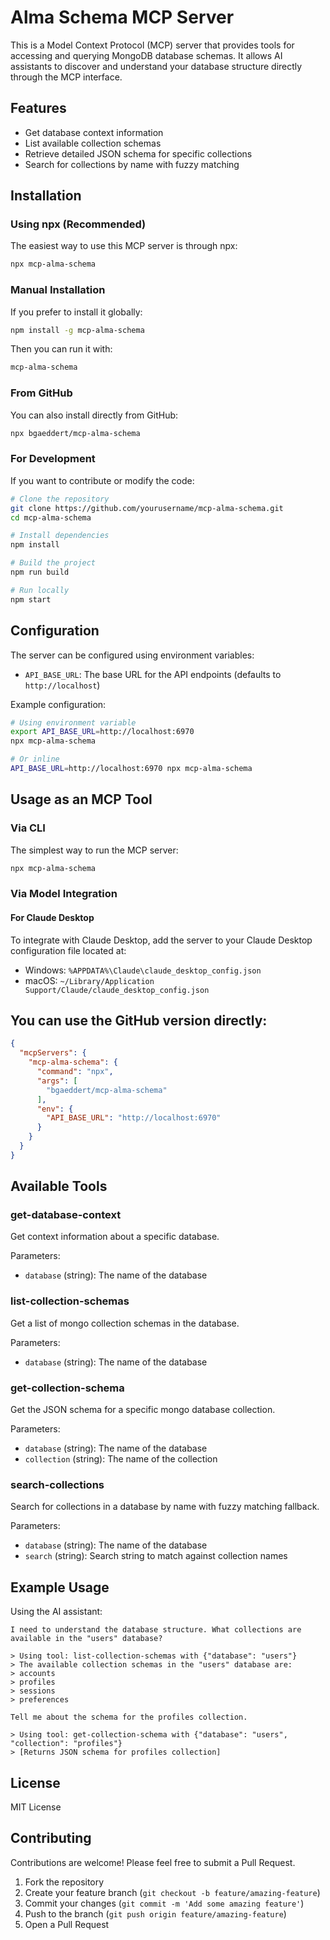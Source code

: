 # Alma Schema MCP Server

This is a Model Context Protocol (MCP) server that provides tools for accessing and querying MongoDB database schemas. It allows AI assistants to discover and understand your database structure directly through the MCP interface.

## Features

- Get database context information
- List available collection schemas
- Retrieve detailed JSON schema for specific collections
- Search for collections by name with fuzzy matching

## Installation

### Using npx (Recommended)

The easiest way to use this MCP server is through npx:

```bash
npx mcp-alma-schema
```

### Manual Installation

If you prefer to install it globally:

```bash
npm install -g mcp-alma-schema
```

Then you can run it with:

```bash
mcp-alma-schema
```

### From GitHub

You can also install directly from GitHub:

```bash
npx bgaeddert/mcp-alma-schema
```

### For Development

If you want to contribute or modify the code:

```bash
# Clone the repository
git clone https://github.com/yourusername/mcp-alma-schema.git
cd mcp-alma-schema

# Install dependencies
npm install

# Build the project
npm run build

# Run locally
npm start
```

## Configuration

The server can be configured using environment variables:

- `API_BASE_URL`: The base URL for the API endpoints (defaults to `http://localhost`)

Example configuration:

```bash
# Using environment variable
export API_BASE_URL=http://localhost:6970
npx mcp-alma-schema

# Or inline
API_BASE_URL=http://localhost:6970 npx mcp-alma-schema
```

## Usage as an MCP Tool

### Via CLI

The simplest way to run the MCP server:

```bash
npx mcp-alma-schema
```

### Via Model Integration

#### For Claude Desktop

To integrate with Claude Desktop, add the server to your Claude Desktop configuration file located at:
- Windows: `%APPDATA%\Claude\claude_desktop_config.json`
- macOS: `~/Library/Application Support/Claude/claude_desktop_config.json`

## You can use the GitHub version directly:

```json
{
  "mcpServers": {
    "mcp-alma-schema": {
      "command": "npx",
      "args": [
        "bgaeddert/mcp-alma-schema"
      ],
      "env": {
        "API_BASE_URL": "http://localhost:6970"
      }
    }
  }
}
```

## Available Tools

### get-database-context

Get context information about a specific database.

Parameters:
- `database` (string): The name of the database

### list-collection-schemas

Get a list of mongo collection schemas in the database.

Parameters:
- `database` (string): The name of the database

### get-collection-schema

Get the JSON schema for a specific mongo database collection.

Parameters:
- `database` (string): The name of the database
- `collection` (string): The name of the collection

### search-collections

Search for collections in a database by name with fuzzy matching fallback.

Parameters:
- `database` (string): The name of the database
- `search` (string): Search string to match against collection names

## Example Usage

Using the AI assistant:

```
I need to understand the database structure. What collections are available in the "users" database?

> Using tool: list-collection-schemas with {"database": "users"}
> The available collection schemas in the "users" database are:
> accounts
> profiles
> sessions
> preferences

Tell me about the schema for the profiles collection.

> Using tool: get-collection-schema with {"database": "users", "collection": "profiles"}
> [Returns JSON schema for profiles collection]
```

## License

MIT License

## Contributing

Contributions are welcome! Please feel free to submit a Pull Request.

1. Fork the repository
2. Create your feature branch (`git checkout -b feature/amazing-feature`)
3. Commit your changes (`git commit -m 'Add some amazing feature'`)
4. Push to the branch (`git push origin feature/amazing-feature`)
5. Open a Pull Request
